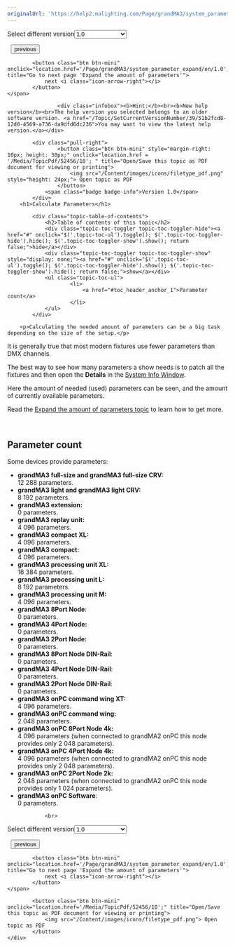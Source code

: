 ```yaml
---
originalUrl: 'https://help2.malighting.com/Page/grandMA3/system_parameter_calculate/en/1.0'
---
```


<div class="topic-navigation">

<div class="pull-right">
	<span class="pull-left">


<div class="pull-left">
<form action="/Topic/SetCurrentVersionNumber" class="form-inline" id="frmTagSelector" method="post">	<span class="form-mini">
		<div class="input-prepend"><span class="add-on">Select different version</span><select autocomplete="off" id="versionNumberId" name="versionNumberId" onchange="$(this).closest('#frmTagSelector').submit();" style="width: 120px;"><option value="">- latest -</option>
<option selected="selected" value="10">1.0</option>
<option value="32">1.1</option>
<option value="35">1.2</option>
<option value="36">1.3</option>
<option value="37">1.4</option>
<option value="38">1.5</option>
<option value="39">1.6</option>
</select></div>
		<input data-val="true" data-val-number="The field Int32 must be a number." data-val-required="The Int32 field is required." id="ProductId" name="ProductId" type="hidden" value="16">
		<input id="CurrentGuid" name="CurrentGuid" type="hidden" value="51b2fcd8-12d0-4569-a736-da9dfd6dc236">
	</span>
</form></div>&nbsp;	</span>
	<span class="pull-right" style="white-space: nowrap;">
			<button class="btn btn-mini" onclick="location.href='/Page/grandMA3/system_parameter/en/1.0'; " title="Go to previous page 'Parameters'">
				<i class="icon-arrow-left"></i> previous
			</button>

			<button class="btn btn-mini" onclick="location.href='/Page/grandMA3/system_parameter_expand/en/1.0';" title="Go to next page 'Expand the amount of parameters'">
				next <i class="icon-arrow-right"></i> 
			</button>
	</span>
</div>
<div class="clear-fix" style="margin-bottom: 10px"></div>
</div>

					<div class="infobox"><b>Hint:</b><br><b>New help version</b><br>The help version you selected belongs to an older software version. <a href="/Topic/SetCurrentVersionNumber/39/51b2fcd8-12d0-4569-a736-da9dfd6dc236">You may want to view the latest help version.</a></div>

			<div class="pull-right">
					<button class="btn btn-mini" style="margin-right: 10px; height: 30px;" onclick="location.href = '/Media/TopicPdf/52456/10'; " title="Open/Save this topic as PDF document for viewing or printing">
						<img src="/Content/images/icons/filetype_pdf.png" style="height: 24px;"> Open topic as PDF
					</button>
				<span class="badge badge-info">Version 1.0</span>
			</div>
		<h1>Calculate Parameters</h1>

			<div class="topic-table-of-contents">
				<h2>Table of contents of this topic</h2>
				<div class="topic-toc-toggler topic-toc-toggler-hide"><a href="#" onclick="$('.topic-toc-ul').toggle(); $('.topic-toc-toggler-hide').hide(); $('.topic-toc-toggler-show').show(); return false;">hide</a></div>
				<div class="topic-toc-toggler topic-toc-toggler-show" style="display: none;"><a href="#" onclick="$('.topic-toc-ul').toggle(); $('.topic-toc-toggler-hide').show(); $('.topic-toc-toggler-show').hide(); return false;">show</a></div>
				<ul class="topic-toc-ul">
						<li>
							<a href="#toc_header_anchor_1">Parameter count</a>
						</li>
				</ul>
			</div>

		<p>Calculating the needed amount of parameters can be a big task depending on the size of the setup.</p>

<p>It is generally true that most modern fixtures use fewer parameters than DMX channels.</p>

<p>The best way to see how many parameters a show needs is to patch all the fixtures and then open the <strong>Details</strong> in the<strong> </strong><a href="/Topic/9eada618-b26f-4412-abc1-45ec36e8326c">System Info Window</a>.</p>

<p>Here the amount of needed (used) parameters can be seen, and the amount of currently available parameters.</p>

<p>Read the <a href="/Topic/51b2fcd8-12d0-4569-a736-da9dfd6dc236">Expand the amount of parameters topic</a> to learn how to get more.</p>

<p>&nbsp;</p>

<a name="toc_header_anchor_1" id="toc_header_anchor_1" class="topic-toc-item"></a><h2>Parameter count</h2>

<p>Some devices provide parameters:</p>

<ul>
	<li><strong>grandMA3 full-size and grandMA3 full-size CRV:</strong><br>
	12 288 parameters.</li>
	<li><strong>grandMA3 light and grandMA3 light CRV:</strong><br>
	8 192 parameters.</li>
	<li><strong>grandMA3 extension:</strong><br>
	0 parameters.</li>
	<li><strong>grandMA3 replay unit:</strong><br>
	4 096 parameters.</li>
	<li><strong>grandMA3 compact XL:</strong><br>
	4 096 parameters.</li>
	<li><strong>grandMA3 compact:</strong><br>
	4 096 parameters.</li>
	<li><strong>grandMA3 processing unit XL:</strong><br>
	16 384 parameters.</li>
	<li><strong>grandMA3 processing unit L:</strong><br>
	8 192 parameters.</li>
	<li><strong>grandMA3 processing unit M:</strong><br>
	4 096 parameters.</li>
	<li><strong>grandMA3 8Port Node</strong>:<br>
	0 parameters.</li>
	<li><strong>grandMA3 4Port Node:</strong><br>
	0 parameters.</li>
	<li><strong>grandMA3 2Port Node:</strong><br>
	0 parameters.</li>
	<li><strong>grandMA3 8Port Node DIN-Rail</strong>:<br>
	0 parameters.</li>
	<li><strong>grandMA3 4Port Node DIN-Rail</strong>:<br>
	0 parameters.</li>
	<li><strong>grandMA3 2Port Node DIN-Rail</strong>:<br>
	0 parameters.</li>
	<li><strong>grandMA3 onPC command wing XT:</strong><br>
	4 096 parameters.</li>
	<li><strong>grandMA3 onPC command wing:</strong><br>
	2 048 parameters.</li>
	<li><strong>grandMA3 onPC 8Port Node 4k:</strong><br>
	4 096 parameters (when connected to grandMA2 onPC this node provides only 2 048 parameters).</li>
	<li><strong>grandMA3 onPC 4Port Node 4k:</strong><br>
	4 096 parameters (when connected to grandMA2 onPC this node provides only 2 048 parameters).</li>
	<li><strong>grandMA3 onPC 2Port Node 2k:</strong><br>
	2 048 parameters (when connected to grandMA2 onPC this node provides only 1 024 parameters).</li>
	<li><strong>grandMA3 onPC Software</strong>:<br>
	0 parameters.</li>
</ul>


				<br>
<div class="topic-navigation">

<div class="pull-right">
	<span class="pull-left">


<div class="pull-left">
<form action="/Topic/SetCurrentVersionNumber" class="form-inline" id="frmTagSelector" method="post">	<span class="form-mini">
		<div class="input-prepend"><span class="add-on">Select different version</span><select autocomplete="off" id="versionNumberId" name="versionNumberId" onchange="$(this).closest('#frmTagSelector').submit();" style="width: 120px;"><option value="">- latest -</option>
<option selected="selected" value="10">1.0</option>
<option value="32">1.1</option>
<option value="35">1.2</option>
<option value="36">1.3</option>
<option value="37">1.4</option>
<option value="38">1.5</option>
<option value="39">1.6</option>
</select></div>
		<input data-val="true" data-val-number="The field Int32 must be a number." data-val-required="The Int32 field is required." id="ProductId" name="ProductId" type="hidden" value="16">
		<input id="CurrentGuid" name="CurrentGuid" type="hidden" value="51b2fcd8-12d0-4569-a736-da9dfd6dc236">
	</span>
</form></div>&nbsp;	</span>
	<span class="pull-right" style="white-space: nowrap;">
			<button class="btn btn-mini" onclick="location.href='/Page/grandMA3/system_parameter/en/1.0'; " title="Go to previous page 'Parameters'">
				<i class="icon-arrow-left"></i> previous
			</button>

			<button class="btn btn-mini" onclick="location.href='/Page/grandMA3/system_parameter_expand/en/1.0';" title="Go to next page 'Expand the amount of parameters'">
				next <i class="icon-arrow-right"></i> 
			</button>
	</span>
</div>
	<div class="clear-fix"></div>
	<div class="pull-right">
	
			<button class="btn btn-mini" onclick="location.href='/Media/TopicPdf/52456/10';" title="Open/Save this topic as PDF document for viewing or printing">
				<img src="/Content/images/icons/filetype_pdf.png"> Open topic as PDF
			</button>
	</div>
<div class="clear-fix" style="margin-bottom: 10px"></div>
</div>

	
